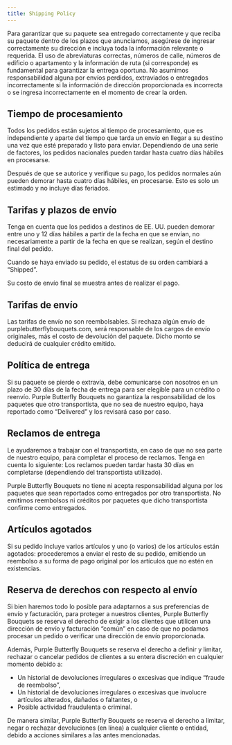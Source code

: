 ```yaml
---
title: Shipping Policy
---
```


Para garantizar que su paquete sea entregado correctamente y que reciba su paquete dentro de los plazos que anunciamos, asegúrese de ingresar correctamente su dirección e incluya toda la información relevante o requerida. El uso de abreviaturas correctas, números de calle, números de edificio o apartamento y la información de ruta (si corresponde) es fundamental para garantizar la entrega oportuna. No asumimos responsabilidad alguna por envíos perdidos, extraviados o entregados incorrectamente si la información de dirección proporcionada es incorrecta o se ingresa incorrectamente en el momento de crear la orden.

## Tiempo de procesamiento

Todos los pedidos están sujetos al tiempo de procesamiento, que es independiente y aparte del tiempo que tarda un envío en llegar a su destino una vez que esté preparado y listo para enviar. Dependiendo de una serie de factores, los pedidos nacionales pueden tardar hasta cuatro días hábiles en procesarse.

Después de que se autorice y verifique su pago, los pedidos normales aún pueden demorar hasta cuatro días hábiles, en procesarse. Esto es solo un estimado y no incluye días feriados.

## Tarifas y plazos de envío

Tenga en cuenta que los pedidos a destinos de EE. UU. pueden demorar entre uno y 12 días hábiles a partir de la fecha en que se envían, no necesariamente a partir de la fecha en que se realizan, según el destino final del pedido.

Cuando se haya enviado su pedido, el estatus de su orden cambiará a “Shipped”.

Su costo de envío final se muestra antes de realizar el pago.

## Tarifas de envío

Las tarifas de envío no son reembolsables. Si rechaza algún envío de purplebutterflybouquets.com, será responsable de los cargos de envío originales, más el costo de devolución del paquete. Dicho monto se deducirá de cualquier crédito emitido.

## Política de entrega

Si su paquete se pierde o extravía, debe comunicarse con nosotros en un plazo de 30 días de la fecha de entrega para ser elegible para un crédito o reenvío. Purple Butterfly Bouquets no garantiza la responsabilidad de los paquetes que otro transportista, que no sea de nuestro equipo, haya reportado como “Delivered” y los revisará caso por caso.

## Reclamos de entrega

Le ayudaremos a trabajar con el transportista, en caso de que no sea parte de nuestro equipo, para completar el proceso de reclamos. Tenga en cuenta lo siguiente: Los reclamos pueden tardar hasta 30 días en completarse (dependiendo del transportista utilizado).

Purple Butterfly Bouquets no tiene ni acepta responsabilidad alguna por los paquetes que sean reportados como entregados por otro transportista. No emitimos reembolsos ni créditos por paquetes que dicho transportista confirme como entregados.

## Artículos agotados

Si su pedido incluye varios artículos y uno (o varios) de los artículos están agotados: procederemos a enviar el resto de su pedido, emitiendo un reembolso a su forma de pago original por los artículos que no estén en existencias.

## Reserva de derechos con respecto al envío

Si bien haremos todo lo posible para adaptarnos a sus preferencias de envío y facturación, para proteger a nuestros clientes, Purple Butterfly Bouquets se reserva el derecho de exigir a los clientes que utilicen una dirección de envío y facturación “común” en caso de que no podamos procesar un pedido o verificar una dirección de envío proporcionada.

Además, Purple Butterfly Bouquets se reserva el derecho a definir y limitar, rechazar o cancelar pedidos de clientes a su entera discreción en cualquier momento debido a:

* Un historial de devoluciones irregulares o excesivas que indique “fraude de reembolso”,
* Un historial de devoluciones irregulares o excesivas que involucre artículos alterados, dañados o faltantes, o
* Posible actividad fraudulenta o criminal.

De manera similar, Purple Butterfly Bouquets se reserva el derecho a limitar, negar o rechazar devoluciones (en línea) a cualquier cliente o entidad, debido a acciones similares a las antes mencionadas.